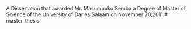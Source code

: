 A Dissertation that awarded Mr. Masumbuko Semba a Degree of Master of Science of the University of Dar es Salaam on November 20,2011.# master_thesis
